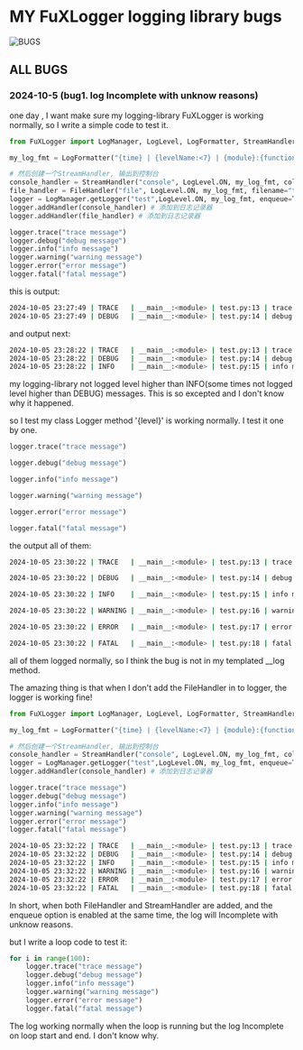 
# MY FuXLogger logging library bugs

![BUGS](https://media.tenor.com/Ky5De2QfmrsAAAAi/fu-xuan-honkai-star-rail.gif)

## ALL BUGS

### 2024-10-5 (bug1. log Incomplete with unknow reasons)

one day , I want make sure my logging-library FuXLogger is working normally, so I write a simple code to test it.

```python
from FuXLogger import LogManager, LogLevel, LogFormatter, StreamHandler , FileHandler

my_log_fmt = LogFormatter("{time} | {levelName:<7} | {module}:{function} | {file}:{line} | {message}") # 我习惯这样的格式

# 然后创建一个StreamHandler, 输出到控制台
console_handler = StreamHandler("console", LogLevel.ON, my_log_fmt, colorize=True, enableXMLRender=True)
file_handler = FileHandler("file", LogLevel.ON, my_log_fmt, filename="test.log") # 这样就可以了
logger = LogManager.getLogger("test",LogLevel.ON, my_log_fmt, enqueue=True) # 启用enqueue, 不阻塞主线程
logger.addHandler(console_handler) # 添加到日志记录器
logger.addHandler(file_handler) # 添加到日志记录器

logger.trace("trace message")
logger.debug("debug message")
logger.info("info message")
logger.warning("warning message")
logger.error("error message")
logger.fatal("fatal message")
```

this is output:

```bash
2024-10-05 23:27:49 | TRACE   | __main__:<module> | test.py:13 | trace message
2024-10-05 23:27:49 | DEBUG   | __main__:<module> | test.py:14 | debug message
```

and output next:

```bash
2024-10-05 23:28:22 | TRACE   | __main__:<module> | test.py:13 | trace message
2024-10-05 23:28:22 | DEBUG   | __main__:<module> | test.py:14 | debug message
2024-10-05 23:28:22 | INFO    | __main__:<module> | test.py:15 | info message
```

my logging-library not logged level higher than INFO(some times not logged level higher than DEBUG) messages.
This is so excepted and I don't know why it happened.

so I test my class Logger method '{level}' is working normally. I test it one by one.

```python
logger.trace("trace message")
```

```python
logger.debug("debug message")
```

```python
logger.info("info message")
```

```python
logger.warning("warning message")
```

```python
logger.error("error message")
```

```python
logger.fatal("fatal message")
```

the output all of them:

```bash
2024-10-05 23:30:22 | TRACE   | __main__:<module> | test.py:13 | trace message
```

```bash
2024-10-05 23:30:22 | DEBUG   | __main__:<module> | test.py:14 | debug message
```

```bash
2024-10-05 23:30:22 | INFO    | __main__:<module> | test.py:15 | info message
```

```bash
2024-10-05 23:30:22 | WARNING | __main__:<module> | test.py:16 | warning message
```

```bash
2024-10-05 23:30:22 | ERROR   | __main__:<module> | test.py:17 | error message
```

```bash
2024-10-05 23:30:22 | FATAL   | __main__:<module> | test.py:18 | fatal message
```

all of them logged normally, so I think the bug is not in my templated __log method.

The amazing thing is that when I don't add the FileHandler in to logger, the logger is working fine!

```python
from FuXLogger import LogManager, LogLevel, LogFormatter, StreamHandler , FileHandler

my_log_fmt = LogFormatter("{time} | {levelName:<7} | {module}:{function} | {file}:{line} | {message}") # 我习惯这样的格式

# 然后创建一个StreamHandler, 输出到控制台
console_handler = StreamHandler("console", LogLevel.ON, my_log_fmt, colorize=True, enableXMLRender=True)
logger = LogManager.getLogger("test",LogLevel.ON, my_log_fmt, enqueue=True) # 启用enqueue, 不阻塞主线程
logger.addHandler(console_handler) # 添加到日志记录器

logger.trace("trace message")
logger.debug("debug message")
logger.info("info message")
logger.warning("warning message")
logger.error("error message")
logger.fatal("fatal message")
```

```bash
2024-10-05 23:32:22 | TRACE   | __main__:<module> | test.py:13 | trace message
2024-10-05 23:32:22 | DEBUG   | __main__:<module> | test.py:14 | debug message
2024-10-05 23:32:22 | INFO    | __main__:<module> | test.py:15 | info message
2024-10-05 23:32:22 | WARNING | __main__:<module> | test.py:16 | warning message
2024-10-05 23:32:22 | ERROR   | __main__:<module> | test.py:17 | error message  
2024-10-05 23:32:22 | FATAL   | __main__:<module> | test.py:18 | fatal message
```

In short, when both FileHandler and StreamHandler are added, and the enqueue option is enabled at the same time, the log will Incomplete with unknow reasons.

but I write a loop code to test it:

```python
for i in range(100):
    logger.trace("trace message")
    logger.debug("debug message")
    logger.info("info message")
    logger.warning("warning message")
    logger.error("error message")
    logger.fatal("fatal message")
```

The log working normally when the loop is running but the log Incomplete on loop start and end. I don't know why.
